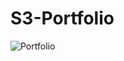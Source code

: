 # S3-Portfolio

![Portfolio](https://user-images.githubusercontent.com/99720686/158149850-234d888b-5887-4f84-9df3-32511c103a44.gif)
